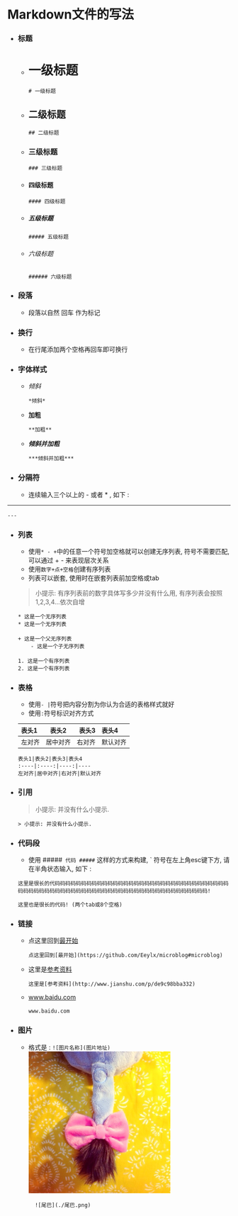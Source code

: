 # Markdown文件的写法

+ ### 标题
    - # 一级标题        
          # 一级标题
    - ## 二级标题
          ## 二级标题
    - ### 三级标题
          ### 三级标题
    - #### 四级标题
          #### 四级标题
    - ##### 五级标题
          ##### 五级标题
    - ###### 六级标题
          ###### 六级标题


+ ### 段落
    - 段落以自然 回车 作为标记

+ ### 换行
    - 在行尾添加两个空格再回车即可换行

+ ### 字体样式
    - *倾斜*

          *倾斜*
            
    - **加粗**
    
          **加粗**
    
    - ***倾斜并加粗***
    
          ***倾斜并加粗***


+ ### 分隔符
    - 连续输入三个以上的 - 或者 * , 如下 : 
    
---

    ---


+ ### 列表
    - 使用`* - +`中的任意一个符号加空格就可以创建无序列表, 符号不需要匹配, 可以通过 + - 来表现层次关系
    - 使用`数字+点+空格`创建有序列表
    - 列表可以嵌套, 使用时在嵌套列表前加空格或tab
    > 小提示: 有序列表前的数字具体写多少并没有什么用, 有序列表会按照1,2,3,4...依次自增 
    
      * 这是一个无序列表
      * 这是一个无序列表
            
      + 这是一个父无序列表
          - 这是一个子无序列表

      1. 这是一个有序列表
      2. 这是一个有序列表


+ ### 表格
    - 使用`- |`符号把内容分割为你认为合适的表格样式就好
    - 使用`:`符号标识对齐方式
    
    表头1|表头2|表头3|表头4
    :----|:----:|----:|----
    左对齐|居中对齐|右对齐|默认对齐

      表头1|表头2|表头3|表头4
      :----|:----:|----:|----
      左对齐|居中对齐|右对齐|默认对齐


+ ### 引用
    > 小提示: 并没有什么小提示.

      > 小提示: 并没有什么小提示.


+ ### 代码段
    - 使用
    #####```
    代码
    #####```
    这样的方式来构建, ` 符号在左上角esc键下方, 请在半角状态输入, 如下 : 

    ```
    这里是很长的代码码码码码码码码码码码码码码码码码码码码码码码码码码码码码码码码码码码码码码码码码码码码码码码码码码码码码码码码码码码码码码码码码码码码码!
    ```

      这里也是很长的代码! (两个tab或8个空格)


+ ### 链接
    - 点这里回到[最开始](#Markdown文件的写法)
    
          点这里回到[最开始](https://github.com/Eeylx/microblog#microblog)

    - 这里是[参考资料](http://www.jianshu.com/p/de9c98bba332)

          这里是[参考资料](http://www.jianshu.com/p/de9c98bba332)

    - www.baidu.com
    
          www.baidu.com


+ ### 图片
    - 格式是 : `![图片名称](图片地址)`  
    ![尾巴](./尾巴.png)
    
            ![尾巴](./尾巴.png)

